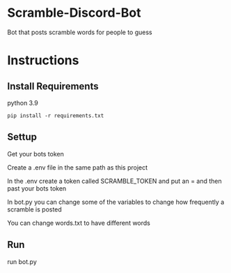 # Scramble-Discord-Bot
 Bot that posts scramble words for people to guess

# Instructions
## Install Requirements
python 3.9

`pip install -r requirements.txt`

## Settup
Get your bots token

Create a .env file in the same path as this project

In the .env create a token called SCRAMBLE_TOKEN and put an = and then past your bots token

In bot.py you can change some of the variables to change how frequently a scramble is posted

You can change words.txt to have different words

## Run
run bot.py
